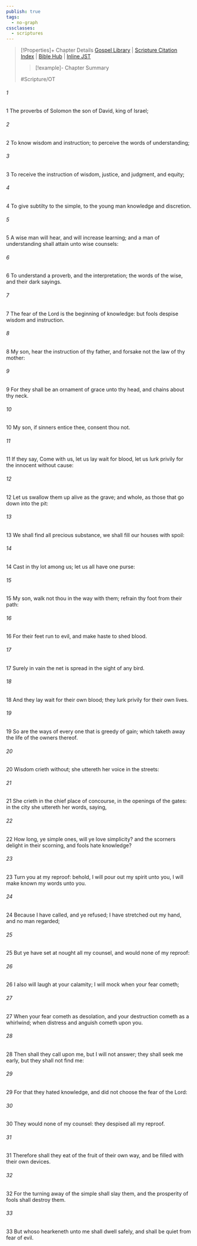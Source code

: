 ```yaml
---
publish: true
tags:
  - no-graph
cssclasses:
  - scriptures
---
```

>[!Properties]+ Chapter Details
>[Gospel Library](https://churchofjesuschrist.org/study/scriptures/ot/prov/1?lang=eng)    |    [Scripture Citation Index](https://scriptures.byu.edu/#07801::c07801)    |    [Bible Hub](https://biblehub.com/proverbs/1.htm)    |    [Inline JST](https://scripturetoolbox.com/html/ic/Proverbs/1.html)
>>[!example]- Chapter Summary
>> 
> 
>
>#Scripture/OT
###### 1
1 The proverbs of Solomon the son of David, king of Israel;
###### 2
2 To know wisdom and instruction; to perceive the words of understanding;
###### 3
3 To receive the instruction of wisdom, justice, and judgment, and equity;
###### 4
4 To give subtilty to the simple, to the young man knowledge and discretion.
###### 5
5 A wise man will hear, and will increase learning; and a man of understanding shall attain unto wise counsels:
###### 6
6 To understand a proverb, and the interpretation; the words of the wise, and their dark sayings.
###### 7
7 The fear of the Lord is the beginning of knowledge: but fools despise wisdom and instruction.
###### 8
8 My son, hear the instruction of thy father, and forsake not the law of thy mother:
###### 9
9 For they shall be an ornament of grace unto thy head, and chains about thy neck.
###### 10
10 My son, if sinners entice thee, consent thou not.
###### 11
11 If they say, Come with us, let us lay wait for blood, let us lurk privily for the innocent without cause:
###### 12
12 Let us swallow them up alive as the grave; and whole, as those that go down into the pit:
###### 13
13 We shall find all precious substance, we shall fill our houses with spoil:
###### 14
14 Cast in thy lot among us; let us all have one purse:
###### 15
15 My son, walk not thou in the way with them; refrain thy foot from their path:
###### 16
16 For their feet run to evil, and make haste to shed blood.
###### 17
17 Surely in vain the net is spread in the sight of any bird.
###### 18
18 And they lay wait for their own blood; they lurk privily for their own lives.
###### 19
19 So are the ways of every one that is greedy of gain; which taketh away the life of the owners thereof.
###### 20
20 Wisdom crieth without; she uttereth her voice in the streets:
###### 21
21 She crieth in the chief place of concourse, in the openings of the gates: in the city she uttereth her words, saying,
###### 22
22 How long, ye simple ones, will ye love simplicity? and the scorners delight in their scorning, and fools hate knowledge?
###### 23
23 Turn you at my reproof: behold, I will pour out my spirit unto you, I will make known my words unto you.
###### 24
24 Because I have called, and ye refused; I have stretched out my hand, and no man regarded;
###### 25
25 But ye have set at nought all my counsel, and would none of my reproof:
###### 26
26 I also will laugh at your calamity; I will mock when your fear cometh;
###### 27
27 When your fear cometh as desolation, and your destruction cometh as a whirlwind; when distress and anguish cometh upon you.
###### 28
28 Then shall they call upon me, but I will not answer; they shall seek me early, but they shall not find me:
###### 29
29 For that they hated knowledge, and did not choose the fear of the Lord:
###### 30
30 They would none of my counsel: they despised all my reproof.
###### 31
31 Therefore shall they eat of the fruit of their own way, and be filled with their own devices.
###### 32
32 For the turning away of the simple shall slay them, and the prosperity of fools shall destroy them.
###### 33
33 But whoso hearkeneth unto me shall dwell safely, and shall be quiet from fear of evil.
